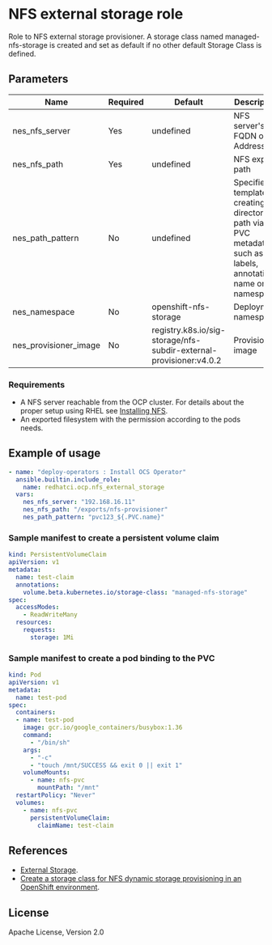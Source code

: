 # NFS external storage role

Role to NFS external storage provisioner. A storage class named managed-nfs-storage is created and set as default if no other default Storage Class is defined.

## Parameters

Name                        | Required  | Default                | Description
--------------------------- |-----------|------------------------|--------------------------------------
nes_nfs_server              | Yes       | undefined              | NFS server's FQDN or IP Address
nes_nfs_path                | Yes       | undefined              | NFS export path
nes_path_pattern            | No        | undefined              | Specifies a template for creating a directory path via PVC metadata's such as labels, annotations, name or namespace
nes_namespace               | No        | openshift-nfs-storage  | Deployment namespace
nes_provisioner_image       | No        | registry.k8s.io/sig-storage/nfs-subdir-external-provisioner:v4.0.2 | Provisioner image

### Requirements

* A NFS server reachable from the OCP cluster. For details about the proper setup using RHEL see [Installing NFS](https://access.redhat.com/documentation/en-us/red_hat_enterprise_linux/9/html/managing_file_systems/exporting-nfs-shares_managing-file-systems#installing-nfs_exporting-nfs-shares).
* An exported filesystem with the permission according to the pods needs.

## Example of usage

```yaml
- name: "deploy-operators : Install OCS Operator"
  ansible.builtin.include_role:
    name: redhatci.ocp.nfs_external_storage
  vars:
    nes_nfs_server: "192.168.16.11"
    nes_nfs_path: "/exports/nfs-provisioner"
    nes_path_pattern: "pvc123_${.PVC.name}"
```

### Sample manifest to create a persistent volume claim
```yaml
kind: PersistentVolumeClaim
apiVersion: v1
metadata:
  name: test-claim
  annotations:
    volume.beta.kubernetes.io/storage-class: "managed-nfs-storage"
spec:
  accessModes:
    - ReadWriteMany
  resources:
    requests:
      storage: 1Mi
```

### Sample manifest to create a pod binding to the PVC
```yaml
kind: Pod
apiVersion: v1
metadata:
  name: test-pod
spec:
  containers:
  - name: test-pod
    image: gcr.io/google_containers/busybox:1.36
    command:
      - "/bin/sh"
    args:
      - "-c"
      - "touch /mnt/SUCCESS && exit 0 || exit 1"
    volumeMounts:
      - name: nfs-pvc
        mountPath: "/mnt"
  restartPolicy: "Never"
  volumes:
    - name: nfs-pvc
      persistentVolumeClaim:
        claimName: test-claim
```

## References

* [External Storage](https://github.com/kubernetes-retired/external-storage/tree/master/nfs-client).
* [Create a storage class for NFS dynamic storage provisioning in an OpenShift environment](https://www.ibm.com/support/pages/how-do-i-create-storage-class-nfs-dynamic-storage-provisioning-openshift-environment).

## License
Apache License, Version 2.0
